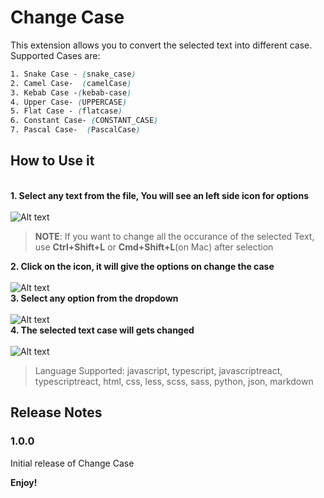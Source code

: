 # Change Case

This extension allows you to convert the selected text into different case. Supported Cases are:

```css
1. Snake Case - (snake_case)
2. Camel Case-  (camelCase)
3. Kebab Case -(kebab-case)
4. Upper Case- (UPPERCASE)
5. Flat Case - (flatcase)
6. Constant Case- (CONSTANT_CASE)
7. Pascal Case-  (PascalCase)
```

## **How to Use it**

\
**1. Select any text from the file, You will see an left side icon for options**\
\
![Alt text](https://i.ibb.co/QYPcP1K/new-Image1.png)

> **NOTE**: If you want to change all the occurance of the selected Text, use **Ctrl+Shift+L** or **Cmd+Shift+L**(on Mac) after selection

**2. Click on the icon, it will give the options on change the case**\
 \
 ![Alt text](https://i.ibb.co/NVczDTW/new-Image2.png)\
 **3. Select any option from the dropdown**\
 \
 ![Alt text](https://i.ibb.co/kKy5L0T/new-Image3.png)\
 **4. The selected text case will gets changed**\
 \
 ![Alt text](https://i.ibb.co/ckXWW4h/new-Image4.png)

> Language Supported: javascript, typescript, javascriptreact, typescriptreact, html, css, less, scss, sass, python, json, markdown

## Release Notes

### 1.0.0

Initial release of Change Case

**Enjoy!**

```

```

```

```
